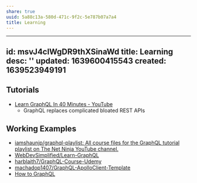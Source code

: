 ```yaml
---
share: true
uuid: 5a88c13a-580d-471c-9f2c-5e787b07a7a4
title: Learning
---
```

---
id: msvJ4cIWgDR9thXSinaWd
title: Learning
desc: ''
updated: 1639600415543
created: 1639523949191
---

## Tutorials

* [Learn GraphQL In 40 Minutes - YouTube](https://www.youtube.com/watch?v=ZQL7tL2S0oQ)
  * GraphQL replaces complicated bloated REST APIs

## Working Examples

* [iamshaunjp/graphql-playlist: All course files for the GraphQL tutorial playlist on The Net Ninja YouTube channel.](https://github.com/iamshaunjp/graphql-playlist)
* [WebDevSimplified/Learn-GraphQL](https://github.com/WebDevSimplified/Learn-GraphQL)
* [harblaith7/GraphQL-Course-Udemy](https://github.com/harblaith7/GraphQL-Course-Udemy)
* [machadop1407/GraphQL-ApolloClient-Template](https://github.com/machadop1407/GraphQL-ApolloClient-Template)
* [How to GraphQL](https://github.com/howtographql)